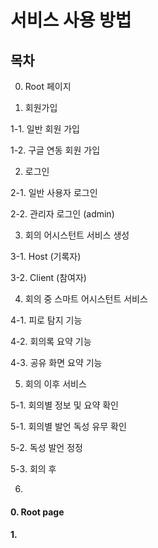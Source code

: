 # 서비스 사용 방법

## 목차

0. Root 페이지

1. 회원가입

  1-1. 일반 회원 가입

  1-2. 구글 연동 회원 가입

2. 로그인

  2-1. 일반 사용자 로그인

  2-2. 관리자 로그인 (admin)

3. 회의 어시스턴트 서비스 생성

  3-1. Host (기록자)
  
  3-2. Client (참여자)

4. 회의 중 스마트 어시스턴트 서비스

  4-1. 피로 탐지 기능

  4-2. 회의록 요약 기능

  4-3. 공유 화면 요약 기능

5. 회의 이후 서비스

  5-1. 회의별 정보 및 요약 확인

  5-1. 회의별 발언 독성 유무 확인

  5-2. 독성 발언 정정

  5-3. 회의 후 

6. 

#### 0. Root page

#### 1. 
